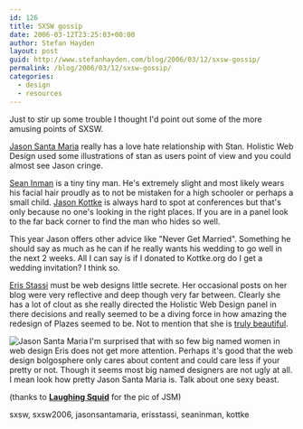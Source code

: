 ```yaml
---
id: 126
title: SXSW gossip
date: 2006-03-12T23:25:03+00:00
author: Stefan Hayden
layout: post
guid: http://www.stefanhayden.com/blog/2006/03/12/sxsw-gossip/
permalink: /blog/2006/03/12/sxsw-gossip/
categories:
  - design
  - resources
---
```

Just to stir up some trouble I thought I'd point out some of the more amusing points of SXSW.

<a title="http://www.jasonsantamaria.com/" href="http://www.jasonsantamaria.com/"> Jason Santa Maria</a> really has a love hate relationship with Stan. Holistic Web Design used some illustrations of stan as users point of view and you could almost see Jason cringe.

<a title="http://www.shauninman.com/plete/" href="http://www.shauninman.com/plete/"> Sean Inman</a> is a tiny tiny man. He's extremely slight and most likely wears his facial hair proudly as to not be mistaken for a high schooler or perhaps a small child.
<a title="http://www.kottke.org/" href="http://www.kottke.org/">
Jason Kottke</a> is always hard to spot at conferences but that's only because no one's looking in the right places. If you are in a panel look to the far back corner to find the man who hides so well.

This year Jason offers other advice like "Never Get Married". Something he should say as much as he can if he really wants his wedding to go well in the next 2 weeks. All I can say is if I donated to Kottke.org do I get a wedding invitation? I think so.

<a title="http://www.erisfree.com/" href="http://www.erisfree.com/"> Eris Stassi</a> must be web designs little secrete. Her occasional posts on her blog were very reflective and deep though very far between. Clearly she has a lot of clout as she really directed the Holistic Web Design panel in there decisions and really seemed to be a diving force in how amazing the redesign of Plazes seemed to be. Not to mention that she is <a title="http://2006.sxsw.com/interactive/programming/panels/?action=bio&id=99755" href="http://2006.sxsw.com/interactive/programming/panels/?action=bio&id=99755">truly beautiful</a>.

<a title="http://flickr.com/photos/laughingsquid/110764257/" href="http://flickr.com/photos/laughingsquid/110764257/"><img align="left" alt="Jason Santa Maria" title="Jason Santa Maria" src="http://static.flickr.com/56/110764257_19c01b1c0e_m.jpg" /></a>I'm surprised that with so few big named women in web design Eris does not get more attention. Perhaps it's good that the web design bolgosphere only cares about content and could care less if your pretty or not. Though it seems most big named designers are not ugly at all. I mean look how pretty Jason Santa Maria is. Talk about one sexy beast.

(thanks to <strong><a title="Link to Laughing Squid's photos" href="http://flickr.com/photos/laughingsquid/"><strong>Laughing Squid</strong></a></strong> for the pic of JSM)

<tags>sxsw, sxsw2006, jasonsantamaria, erisstassi, seaninman, kottke</tags>
